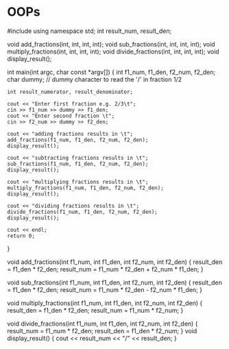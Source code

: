 # OOPs
#include <iostream>
using namespace std;
int result_num, result_den;

void add_fractions(int, int, int, int);
void sub_fractions(int, int, int, int);
void multiply_fractions(int, int, int, int);
void divide_fractions(int, int, int, int);
void display_result();

int main(int argc, char const *argv[])
{
    int f1_num, f1_den, f2_num, f2_den;
    char dummy; // dummy character to read the '/' in fraction 1/2

    int result_numerator, result_denominator;

    cout << "Enter first fraction e.g. 2/3\t";
    cin >> f1_num >> dummy >> f1_den;
    cout << "Enter second fraction \t";
    cin >> f2_num >> dummy >> f2_den;

    cout << "adding fractions results in \t";
    add_fractions(f1_num, f1_den, f2_num, f2_den);
    display_result();

    cout << "subtracting fractions results in \t";
    sub_fractions(f1_num, f1_den, f2_num, f2_den);
    display_result();

    cout << "multiplying fractions results in \t";
    multiply_fractions(f1_num, f1_den, f2_num, f2_den);
    display_result();

    cout << "dividing fractions results in \t";
    divide_fractions(f1_num, f1_den, f2_num, f2_den);
    display_result();

    cout << endl;
    return 0;
}

void add_fractions(int f1_num, int f1_den, int f2_num, int f2_den)
{
    result_den = f1_den * f2_den;
    result_num = f1_num * f2_den + f2_num * f1_den;
}

void sub_fractions(int f1_num, int f1_den, int f2_num, int f2_den)
{
    result_den = f1_den * f2_den;
    result_num = f1_num * f2_den - f2_num * f1_den;
}

void multiply_fractions(int f1_num, int f1_den, int f2_num, int f2_den)
{
    result_den = f1_den * f2_den;
    result_num = f1_num * f2_num;
}

void divide_fractions(int f1_num, int f1_den, int f2_num, int f2_den)
{
    result_num = f1_num * f2_den;
    result_den = f1_den * f2_num;
}
void display_result()
{
    cout << result_num << "/" << result_den;
}
